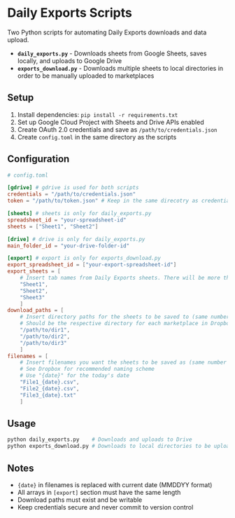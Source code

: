 # Daily Exports Scripts

Two Python scripts for automating Daily Exports downloads and data upload.

- **`daily_exports.py`** - Downloads sheets from Google Sheets, saves locally, and uploads to Google Drive
- **`exports_download.py`** - Downloads multiple sheets to local directories in order to be manually uploaded to marketplaces

## Setup

1. Install dependencies: `pip install -r requirements.txt`
2. Set up Google Cloud Project with Sheets and Drive APIs enabled
3. Create OAuth 2.0 credentials and save as `/path/to/credentials.json`
4. Create `config.toml` in the same directory as the scripts

## Configuration

```toml
# config.toml

[gdrive] # gdrive is used for both scripts
credentials = "/path/to/credentials.json"
token = "/path/to/token.json" # Keep in the same direcotry as credentials

[sheets] # sheets is only for daily_exports.py
spreadsheet_id = "your-spreadsheet-id"
sheets = ["Sheet1", "Sheet2"]

[drive] # drive is only for daily_exports.py
main_folder_id = "your-drive-folder-id"

[export] # export is only for exports_download.py
export_spreadsheet_id = ["your-export-spreadsheet-id"]
export_sheets = [
    # Insert tab names from Daily Exports sheets. There will be more than 3
    "Sheet1",
    "Sheet2",
    "Sheet3"
    ] 
download_paths = [
    # Insert directory paths for the sheets to be saved to (same number and order as export_sheets)
    # Should be the respective directory for each marketplace in Dropbox
    "/path/to/dir1",
    "/path/to/dir2",
    "/path/to/dir3"
    ]
filenames = [
    # Insert filenames you want the sheets to be saved as (same number and order as export_sheets)
    # See Dropbox for recommended naming scheme
    # Use "{date}" for the today's date
    "File1_{date}.csv",
    "File2_{date}.csv",
    "File3_{date}.txt"
    ]
```

## Usage

```bash
python daily_exports.py    # Downloads and uploads to Drive
python exports_download.py # Downloads to local directories to be uploaded to marketplaces
```

## Notes

- `{date}` in filenames is replaced with current date (MMDDYY format)
- All arrays in `[export]` section must have the same length
- Download paths must exist and be writable
- Keep credentials secure and never commit to version control
